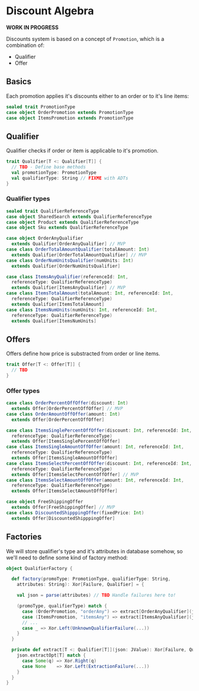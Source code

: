 # Discount Algebra

**WORK IN PROGRESS**

Discounts system is based on a concept of `Promotion`, which is a combination of:

* Qualifier
* Offer

## Basics

Each promotion applies it's discounts either to an order or to it's line items:

```scala
sealed trait PromotionType
case object OrderPromotion extends PromotionType
case object ItemsPromotion extends PromotionType
```

## Qualifier

Qualifier checks if order or item is applicable to it's promotion.

```scala
trait Qualifier[T <: Qualifier[T]] {
  // TBD - Define base methods
  val promotionType: PromotionType
  val qualifierType: String // FIXME with ADTs
}
```

### Qualifier types

```scala
sealed trait QualifierReferenceType
case object SharedSearch extends QualifierReferenceType
case object Product extends QualifierReferenceType
case object Sku extends QualifierReferenceType

case object OrderAnyQualifier
  extends Qualifier[OrderAnyQualifier] // MVP
case class OrderTotalAmountQualifier(totalAmount: Int)
  extends Qualifier[OrderTotalAmountQualifier] // MVP
case class OrderNumUnitsQualifier(numUnits: Int)
  extends Qualifier[OrderNumUnitsQualifier]

case class ItemsAnyQualifier(referenceId: Int,
  referenceType: QualifierReferenceType)
  extends Qualifier[ItemsAnyQualifier] // MVP
case class ItemsTotalAmount(totalAmount: Int, referenceId: Int,
  referenceType: QualifierReferenceType)
  extends Qualifier[ItemsTotalAmount]
case class ItemsNumUnits(numUnits: Int, referenceId: Int,
  referenceType: QualifierReferenceType)
  extends Qualifier[ItemsNumUnits]
```

## Offers

Offers define how price is substracted from order or line items.

```scala
trait Offer[T <: Offer[T]] {
  // TBD
}
```

### Offer types

```scala
case class OrderPercentOffOffer(discount: Int)
  extends Offer[OrderPercentOffOffer] // MVP
case class OrderAmountOffOffer(amount: Int)
  extends Offer[OrderPercentOffOffer]

case class ItemsSinglePercentOffOffer(discount: Int, referenceId: Int,
  referenceType: QualifierReferenceType)
  extends Offer[ItemsSinglePercentOffOffer]
case class ItemsSingleAmountOffOffer(amount: Int, referenceId: Int,
  referenceType: QualifierReferenceType)
  extends Offer[ItemsSingleAmountOffOffer]
case class ItemsSelectPercentOffOffer(discount: Int, referenceId: Int,
  referenceType: QualifierReferenceType)
  extends Offer[ItemsSelectPercentOffOffer] // MVP
case class ItemsSelectAmountOffOffer(amount: Int, referenceId: Int,
  referenceType: QualifierReferenceType)
  extends Offer[ItemsSelectAmountOffOffer]

case object FreeShippingOffer
  extends Offer[FreeShippingOffer] // MVP
case class DiscountedShipppingOffer(fixedPrice: Int)
  extends Offer[DiscountedShipppingOffer]  
```

## Factories

We will store qualifier's type and it's attributes in database somehow, so we'll
need to define some kind of factory method:

```scala
object QualifierFactory {

  def factory(promoType: PromotionType, qualifierType: String,
    attributes: String): Xor[Failure, Qualifier] = {

    val json = parse(attributes) // TBD Handle failures here to!

    (promoType, qualifierType) match {
      case (OrderPromotion, "orderAny") => extract[OrderAnyQualifier](json)
      case (ItemsPromotion, "itemsAny") => extract[ItemsAnyQualifier](json)
      // ...
      case _ => Xor.Left(UnknownQualifierFailure(...))
    }
  }

  private def extract[T <: Qualifier[T]](json: JValue): Xor[Failure, Qualifier] = {
    json.extractOpt[T] match {
      case Some(q) => Xor.Right(q)
      case None    => Xor.Left(ExtractionFailure(...))
    }
  }
}
```
